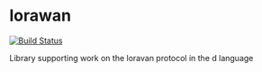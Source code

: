 # lorawan
[![Build Status](https://travis-ci.org/LLC-CERERIS/lorawan.svg?branch=dev)](https://travis-ci.org/LLC-CERERIS/lorawan)

Library supporting work on the loravan protocol in the d language
